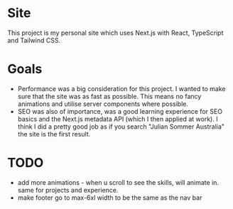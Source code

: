 # Site

This project is my personal site which uses Next.js with React, TypeScript and Tailwind CSS.

# Goals

- Performance was a big consideration for this project. I wanted to make sure that the site was as fast as possible. This means no fancy animations and utilise server components where possible.
- SEO was also of importance, was a good learning experience for SEO basics and the Next.js metadata API (which I then applied at work). I think I did a pretty good job as if you search "Julian Sommer Australia" the site is the first result.

# TODO

- add more animations - when u scroll to see the skills, will animate in. same for projects and experience.
- make footer go to max-6xl width to be the same as the nav bar

